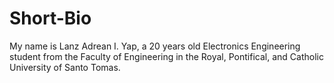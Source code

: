 # Short-Bio
My name is Lanz Adrean I. Yap, a 20 years old Electronics Engineering student from the Faculty of Engineering in the Royal, Pontifical, and Catholic University of Santo Tomas. 
